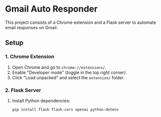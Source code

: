 # Gmail Auto Responder

This project consists of a Chrome extension and a Flask server to automate email responses on Gmail.

## Setup

### 1. Chrome Extension
1. Open Chrome and go to `chrome://extensions/`.
2. Enable "Developer mode" (toggle in the top right corner).
3. Click "Load unpacked" and select the `extension/` folder.

### 2. Flask Server
1. Install Python dependencies:
   ```bash
   pip install flask flask-cors openai python-dotenv
